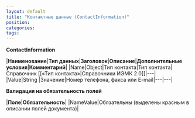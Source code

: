 ```yaml
---
layout: default
title: "Контактные данные (ContactInformation)"
position: 
categories: 
tags: 
---
```


**ContactInformation**

|**Наименование**|**Тип данных**|**Заголовок**|**Описание**|**Дополнительные условия**|**Комментарий**|
|Name|Object|Тип контакта|Тип контакта|Справочник [[«Тип контакта»|Справочники ИЭМК 2.0]]|---|
|Value|String |Значение|Номер телефона, факса или E-mail|---|---|

**Валидация на обязательность полей**

|**Поле**|**Обязательность**|
|NameValue|Обязательны (выделены красным в описании полей документа)|

